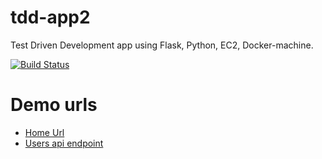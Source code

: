 # tdd-app2

Test Driven Development app using Flask, Python, EC2, Docker-machine.

[![Build Status](https://travis-ci.org/mahamat/tdd-app2.svg?branch=master)](https://travis-ci.org/mahamat/tdd-app2)

# Demo urls
- [Home Url](http://ec2-52-201-216-35.compute-1.amazonaws.com/)
- [Users api endpoint](http://ec2-52-201-216-35.compute-1.amazonaws.com/users)
